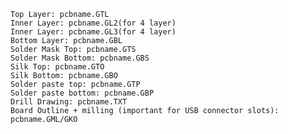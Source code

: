 
    Top Layer: pcbname.GTL
    Inner Layer: pcbname.GL2(for 4 layer)
    Inner Layer: pcbname.GL3(for 4 layer)
    Bottom Layer: pcbname.GBL
    Solder Mask Top: pcbname.GTS
    Solder Mask Bottom: pcbname.GBS
    Silk Top: pcbname.GTO
    Silk Bottom: pcbname.GBO
    Solder paste top: pcbname.GTP
    Solder paste bottom: pcbname.GBP
    Drill Drawing: pcbname.TXT
    Board Outline + milling (important for USB connector slots): pcbname.GML/GKO

